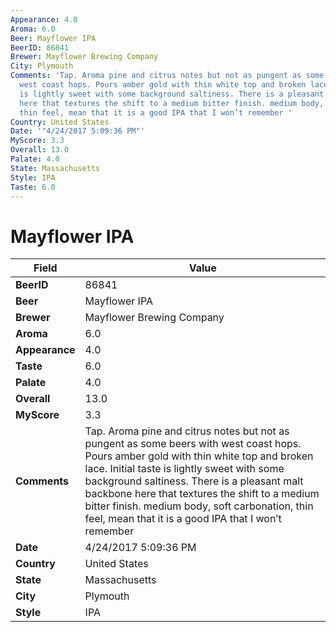 ```yaml
---
Appearance: 4.0
Aroma: 6.0
Beer: Mayflower IPA
BeerID: 86841
Brewer: Mayflower Brewing Company
City: Plymouth
Comments: 'Tap. Aroma pine and citrus notes but not as pungent as some beers with
  west coast hops. Pours amber gold with thin white top and broken lace. Initial taste
  is lightly sweet with some background saltiness. There is a pleasant malt backbone
  here that textures the shift to a medium bitter finish. medium body, soft carbonation,
  thin feel, mean that it is a good IPA that I won’t remember '
Country: United States
Date: '"4/24/2017 5:09:36 PM"'
MyScore: 3.3
Overall: 13.0
Palate: 4.0
State: Massachusetts
Style: IPA
Taste: 6.0
---
```


# Mayflower IPA

| Field         | Value |
|---------------|-------|
| **BeerID** | 86841 |
| **Beer** | Mayflower IPA |
| **Brewer** | Mayflower Brewing Company |
| **Aroma** | 6.0 |
| **Appearance** | 4.0 |
| **Taste** | 6.0 |
| **Palate** | 4.0 |
| **Overall** | 13.0 |
| **MyScore** | 3.3 |
| **Comments** | Tap. Aroma pine and citrus notes but not as pungent as some beers with west coast hops. Pours amber gold with thin white top and broken lace. Initial taste is lightly sweet with some background saltiness. There is a pleasant malt backbone here that textures the shift to a medium bitter finish. medium body, soft carbonation, thin feel, mean that it is a good IPA that I won’t remember  |
| **Date** | 4/24/2017 5:09:36 PM |
| **Country** | United States |
| **State** | Massachusetts |
| **City** | Plymouth |
| **Style** | IPA |

